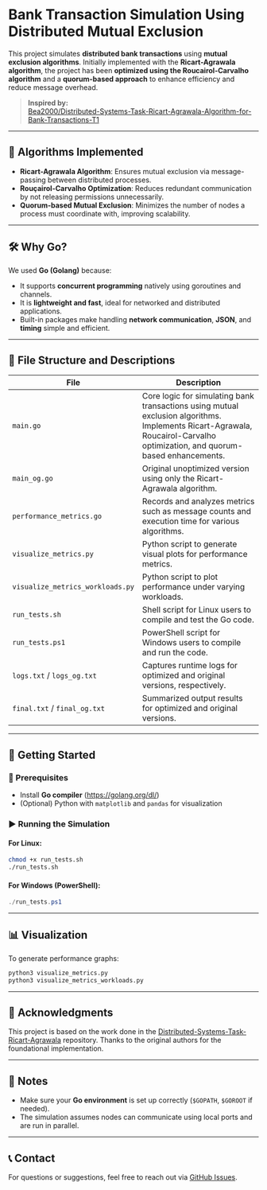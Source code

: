 
# Bank Transaction Simulation Using Distributed Mutual Exclusion

This project simulates **distributed bank transactions** using **mutual exclusion algorithms**. Initially implemented with the **Ricart-Agrawala algorithm**, the project has been **optimized using the Roucairol-Carvalho algorithm** and a **quorum-based approach** to enhance efficiency and reduce message overhead.

> **Inspired by:**  
> [Bea2000/Distributed-Systems-Task-Ricart-Agrawala-Algorithm-for-Bank-Transactions-T1](https://github.com/Bea2000/Distributed-Systems-Task-Ricart-Agrawala-Algorithm-for-Bank-Transactions-T1)

---

## 🧠 Algorithms Implemented

- **Ricart-Agrawala Algorithm**: Ensures mutual exclusion via message-passing between distributed processes.
- **Rouçairol-Carvalho Optimization**: Reduces redundant communication by not releasing permissions unnecessarily.
- **Quorum-based Mutual Exclusion**: Minimizes the number of nodes a process must coordinate with, improving scalability.

---

## 🛠 Why Go?

We used **Go (Golang)** because:
- It supports **concurrent programming** natively using goroutines and channels.
- It is **lightweight and fast**, ideal for networked and distributed applications.
- Built-in packages make handling **network communication**, **JSON**, and **timing** simple and efficient.

---

## 📁 File Structure and Descriptions

| File | Description |
|------|-------------|
| `main.go` | Core logic for simulating bank transactions using mutual exclusion algorithms. Implements Ricart-Agrawala, Roucairol-Carvalho optimization, and quorum-based enhancements. |
| `main_og.go` | Original unoptimized version using only the Ricart-Agrawala algorithm. |
| `performance_metrics.go` | Records and analyzes metrics such as message counts and execution time for various algorithms. |
| `visualize_metrics.py` | Python script to generate visual plots for performance metrics. |
| `visualize_metrics_workloads.py` | Python script to plot performance under varying workloads. |
| `run_tests.sh` | Shell script for Linux users to compile and test the Go code. |
| `run_tests.ps1` | PowerShell script for Windows users to compile and run the code. |
| `logs.txt` / `logs_og.txt` | Captures runtime logs for optimized and original versions, respectively. |
| `final.txt` / `final_og.txt` | Summarized output results for optimized and original versions. |

---

## 🚀 Getting Started

### 🔧 Prerequisites
- Install **Go compiler** (https://golang.org/dl/)
- (Optional) Python with `matplotlib` and `pandas` for visualization

### ▶️ Running the Simulation

#### For **Linux**:
```bash
chmod +x run_tests.sh
./run_tests.sh
```

#### For **Windows** (PowerShell):
```powershell
./run_tests.ps1
```

---

## 📊 Visualization

To generate performance graphs:
```bash
python3 visualize_metrics.py
python3 visualize_metrics_workloads.py
```

---

## 🤝 Acknowledgments

This project is based on the work done in the [Distributed-Systems-Task-Ricart-Agrawala](https://github.com/Bea2000/Distributed-Systems-Task-Ricart-Agrawala-Algorithm-for-Bank-Transactions-T1) repository. Thanks to the original authors for the foundational implementation.

---

## 📌 Notes

- Make sure your **Go environment** is set up correctly (`$GOPATH`, `$GOROOT` if needed).
- The simulation assumes nodes can communicate using local ports and are run in parallel.

---

## 📞 Contact

For questions or suggestions, feel free to reach out via [GitHub Issues](https://github.com/abhinavsaluja2004/BankTransaction_using_mutual_exclusion/issues).
